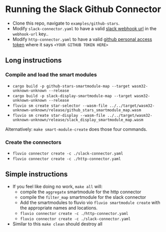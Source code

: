 # Running the Slack Github Connector

* Clone this repo, navigate to `examples/github-stars`.
* Modify `slack-connector.yaml` to have a valid [slack webhook
url](https://api.slack.com/messaging/webhooks) in the `webhook-url` key..
* Modify `http-connector.yaml` to have a valid [github personal access
token](https://docs.github.com/en/authentication/keeping-your-account-and-data-secure/creating-a-personal-access-token)
where it says `<YOUR GITHUB TOKEN HERE>`


## Long instructions

### Compile and load the smart modules
* `cargo build -p github-stars-smartmodule-map --target wasm32-unknown-unknown --release`
* `cargo build -p slack-display-smartmodule-map --target wasm32-unknown-unknown --release`
* `fluvio sm create star-selector --wasm-file ../../target/wasm32-unknown-unknown/release/github_stars_smartmodule_map.wasm`
* `fluvio sm create star-display --wasm-file ../../target/wasm32-unknown-unknown/release/slack_display_smartmodule_map.wasm`

Alternatively:
`make smart-module-create` does those four commands.

### Create the connectors
* `fluvio connector create -c ./slack-connector.yaml`
* `fluvio connector create -c ./http-connector.yaml`

## Simple instructions
* If you feel like doing no work, `make all` will:
    - compile the `aggregate` smartmodule for the http connector
    - compile the `filter_map` smartmodule for the slack connector
    - Add the smartmodules to fluvio vio `fluvio smartmodule create` with the appropriate names and locations.
    - `fluvio connector create -c ./http-connector.yaml`
    - `fluvio connector create -c ./slack-connector.yaml`
* Similar to this `make clean` should destroy all
